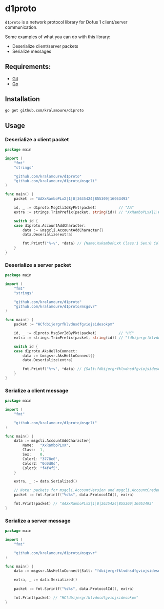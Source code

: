 # d1proto

`d1proto` is a network protocol library for Dofus 1 client/server communication.

Some examples of what you can do with this library:

- Deserialize client/server packets
- Serialize messages

## Requirements:

- [Git](https://git-scm.com/)
- [Go](https://golang.org/)

## Installation

```sh
go get github.com/kralamoure/d1proto
```

## Usage

### Deserialize a client packet
 
```go
package main

import (
    "fmt"
    "strings"

    "github.com/kralamoure/d1proto"
    "github.com/kralamoure/d1proto/msgcli"
)

func main() {
    packet := "AAXxRamboPLxX|1|0|3635424|855309|16053493"

    id, _ := d1proto.MsgCliIdByPkt(packet)          // "AA"
    extra := strings.TrimPrefix(packet, string(id)) // "XxRamboPLxX|1|0|3635424|855309|16053493"

    switch id {
    case d1proto.AccountAddCharacter:
        data := &msgcli.AccountAddCharacter{}
        data.Deserialize(extra)

        fmt.Printf("%+v", *data) // {Name:XxRamboPLxX Class:1 Sex:0 Color1:3778e0 Color2:0d0d0d Color3:f4f4f5}
    }
}
```

### Deserialize a server packet
 
```go
package main

import (
    "fmt"
    "strings"

    "github.com/kralamoure/d1proto"
    "github.com/kralamoure/d1proto/msgsvr"
)

func main() {
    packet := "HCfdbijergrfklvdnsdfgviojsidesokpm"

    id, _ := d1proto.MsgSvrIdByPkt(packet)          // "HC"
    extra := strings.TrimPrefix(packet, string(id)) // "fdbijergrfklvdnsdfgviojsidesokpm"

    switch id {
    case d1proto.AksHelloConnect:
        data := &msgsvr.AksHelloConnect{}
        data.Deserialize(extra)

        fmt.Printf("%+v", *data) // {Salt:fdbijergrfklvdnsdfgviojsidesokpm}
    }
}
```

### Serialize a client message
 
```go
package main

import (
    "fmt"

    "github.com/kralamoure/d1proto/msgcli"
)

func main() {
    data := msgcli.AccountAddCharacter{
        Name:   "XxRamboPLxX",
        Class:  1,
        Sex:    0,
        Color1: "3778e0",
        Color2: "0d0d0d",
        Color3: "f4f4f5",
    }

    extra, _ := data.Serialized()

    // Note: packets for msgcli.AccountVersion and msgcli.AccountCredential should not include their protocol ID 
    packet := fmt.Sprintf("%s%s", data.ProtocolId(), extra)

    fmt.Print(packet) // "AAXxRamboPLxX|1|0|3635424|855309|16053493"
}
```

### Serialize a server message
 
```go
package main

import (
    "fmt"

    "github.com/kralamoure/d1proto/msgsvr"
)

func main() {
    data := msgsvr.AksHelloConnect{Salt: "fdbijergrfklvdnsdfgviojsidesokpm"}

    extra, _ := data.Serialized()
 
    packet := fmt.Sprintf("%s%s", data.ProtocolId(), extra)

    fmt.Print(packet) // "HCfdbijergrfklvdnsdfgviojsidesokpm"
}
```
